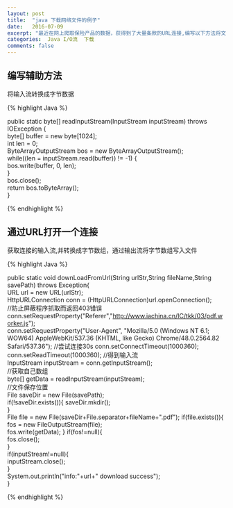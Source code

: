 ```yaml
---
layout: post
title:  "java 下载网络文件的例子"
date:   2016-07-09
excerpt: "最近在网上爬取保险产品的数据，获得到了大量条款的URL连接,编写以下方法将文件下载到本地"
categories:  Java I/O流  下载
comments: false
---
```


## 编写辅助方法

将输入流转换成字节数据

{% highlight Java %}
	
public static  byte[] readInputStream(InputStream inputStream) throws IOException {    
    byte[] buffer = new byte[1024];    
    int len = 0;    
	ByteArrayOutputStream bos = new ByteArrayOutputStream();    
	while((len = inputStream.read(buffer)) != -1) {    
	     bos.write(buffer, 0, len);    
	 }    
	bos.close();    
    return bos.toByteArray();    
}  
	  
{% endhighlight %}

## 通过URL打开一个连接

获取连接的输入流,并转换成字节数组，通过输出流将字节数组写入文件

{% highlight Java %}

public static void  downLoadFromUrl(String urlStr,String fileName,String savePath) throws Exception{  
        URL url = new URL(urlStr);    
        HttpURLConnection conn = (HttpURLConnection)url.openConnection();    
        //防止屏蔽程序抓取而返回403错误  
        conn.setRequestProperty("Referer","http://www.iachina.cn/IC/tkk/03/pdf.worker.js");  
        conn.setRequestProperty("User-Agent", "Mozilla/5.0 (Windows NT 6.1; WOW64) AppleWebKit/537.36 (KHTML, like Gecko) Chrome/48.0.2564.82 Safari/537.36"); 
        //尝试连接30s
		conn.setConnectTimeout(1000*3*60);
		conn.setReadTimeout(1000*3*60);
        //得到输入流  
        InputStream inputStream = conn.getInputStream();    
        //获取自己数组  
        byte[] getData = readInputStream(inputStream);      
        //文件保存位置  
        File saveDir = new File(savePath);  
        if(!saveDir.exists()){
            saveDir.mkdir();  
        }  
        File file = new File(saveDir+File.separator+fileName+".pdf"); 
        if(file.exists()){
            fos = new FileOutputStream(file);       
            fos.write(getData);
        }
        if(fos!=null){  
            fos.close();    
        }  
        if(inputStream!=null){  
            inputStream.close();  
        }  
        System.out.println("info:"+url+" download success");   
    } 
    
{% endhighlight %}